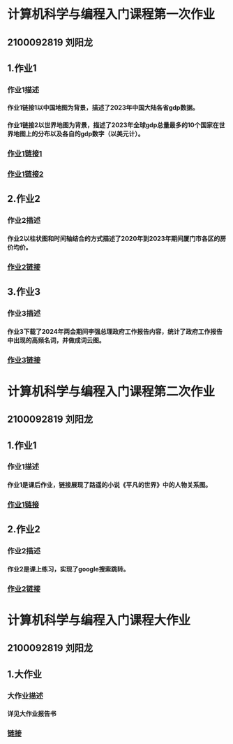 # 计算机科学与编程入门课程第一次作业
## 2100092819 刘阳龙
## 1.作业1
### 作业1描述
#### 作业1链接1以中国地图为背景，描述了2023年中国大陆各省gdp数据。
#### 作业1链接2以世界地图为背景，描述了2023年全球gdp总量最多的10个国家在世界地图上的分布以及各自的gdp数字（以美元计）。
### [作业1链接1](https://tkzwrlyl.github.io/2023年全国各省gdp数据地图_geo.html)
### [作业1链接2](https://tkzwrlyl.github.io/2023年全球10大经济体.html)

## 2.作业2
### 作业2描述
#### 作业2以柱状图和时间轴结合的方式描述了2020年到2023年期间厦门市各区的房价均价。
### [作业2链接](https://tkzwrlyl.github.io/厦门各区房价_timeline_bar.html)  

## 3.作业3
### 作业3描述
#### 作业3下载了2024年两会期间李强总理政府工作报告内容，统计了政府工作报告中出现的高频名词，并做成词云图。
### [作业3链接](https://tkzwrlyl.github.io/政府工作报告wordcloud_opts.html)

# 计算机科学与编程入门课程第二次作业
## 2100092819 刘阳龙
## 1.作业1
### 作业1描述
#### 作业1是课后作业，链接展现了路遥的小说《平凡的世界》中的人物关系图。
### [作业1链接](https://tkzwrlyl.github.io/《平凡的世界》网页版人物关系图的副本.html)

## 2.作业2
### 作业2描述
#### 作业2是课上练习，实现了google搜索跳转。
### [作业2链接](https://tkzwrlyl.github.io/google一下.html) 

# 计算机科学与编程入门课程大作业
## 2100092819 刘阳龙
## 1.大作业
### 大作业描述
#### 详见大作业报告书
### [链接](https://tkzwrlyl.github.io/ershoufang_data_visualization.html)
